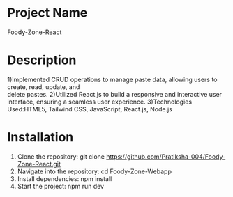# Project Name
Foody-Zone-React

# Description
1)Implemented CRUD operations to manage paste data, allowing users to create, read, update, and        
delete pastes.
2)Utilized React.js to build a responsive and interactive user interface, ensuring a seamless user 
experience. 
3)Technologies Used:HTML5, Tailwind CSS, JavaScript, React.js, Node.js 

# Installation
1. Clone the repository: git clone https://github.com/Pratiksha-004/Foody-Zone-React.git
2. Navigate into the repository: cd Foody-Zone-Webapp
3. Install dependencies: npm install
4. Start the project: npm run dev

